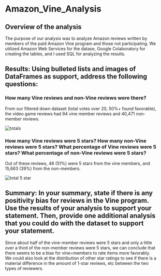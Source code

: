 # Amazon_Vine_Analysis

## Overview of the analysis
The purpose of our analysis was to analyze Amazon reviews written by members of the paid Amazon Vine program and those not participating. We utilized Amazon Web Services for the datase, Google Colaboratory for creating the tables, and I used SQL for analyzing the results.

## Results: Using bulleted lists and images of DataFrames as support, address the following questions:

### How many Vine reviews and non-Vine reviews were there? 

From our filtered down dataset (total votes over 20, 50%+ found favorable), the video game reviews had 94 vine member reviews and 40,471 non-member reviews.

![totals](https://user-images.githubusercontent.com/86527135/138608568-dd0bd0bd-695f-47bd-bc7f-68cac571f210.PNG)

### How many Vine reviews were 5 stars? How many non-Vine reviews were 5 stars? What percentage of Vine reviews were 5 stars? What percentage of non-Vine reviews were 5 stars?

Out of these reviews, 48 (51%) were 5 stars from the vine members, and 15,663 (39%) from the non-members.

![total 5 star](https://user-images.githubusercontent.com/86527135/138608652-30dd660b-8ba0-4b1c-887d-d0b2790815f4.PNG)

## Summary: In your summary, state if there is any positivity bias for reviews in the Vine program. Use the results of your analysis to support your statement. Then, provide one additional analysis that you could do with the dataset to support your statement.

Since about half of the vine-member reviews were 5 stars and only a little over a third of the non-member reviews were 5 stars, we can conclude that there seems to be a bias for vine=members to rate items more favorably. We could also look at the distribution of other star ratings to see if there is a material difference in the amount of 1-star reviews, etc between the two types of reviewers.
